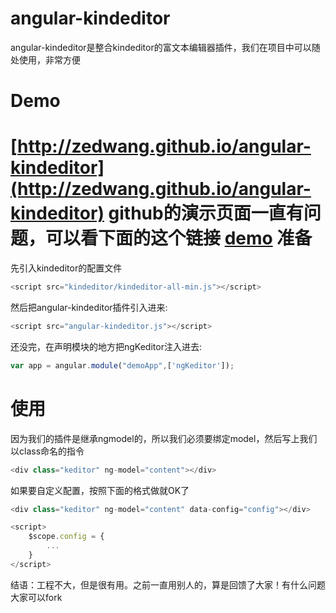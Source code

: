 angular-kindeditor
==================
angular-kindeditor是整合kindeditor的富文本编辑器插件，我们在项目中可以随处使用，非常方便

Demo
==================

[http://zedwang.github.io/angular-kindeditor](http://zedwang.github.io/angular-kindeditor)
github的演示页面一直有问题，可以看下面的这个链接
[demo](http://www.w3cscript.com/Angular/2014-11-26/14.html)
准备
==================
先引入kindeditor的配置文件
```javascript
<script src="kindeditor/kindeditor-all-min.js"></script>
```
然后把angular-kindeditor插件引入进来:

```javascript
<script src="angular-kindeditor.js"></script>
```
还没完，在声明模块的地方把ngKeditor注入进去:
```javascript
var app = angular.module("demoApp",['ngKeditor']);
```
使用
==================
因为我们的插件是继承ngmodel的，所以我们必须要绑定model，然后写上我们以class命名的指令

```javascript
<div class="keditor" ng-model="content"></div>
```
如果要自定义配置，按照下面的格式做就OK了

```javascript
<div class="keditor" ng-model="content" data-config="config"></div>

<script>
    $scope.config = {
        ...
    }
</script>
```
结语：工程不大，但是很有用。之前一直用别人的，算是回馈了大家！有什么问题大家可以fork
